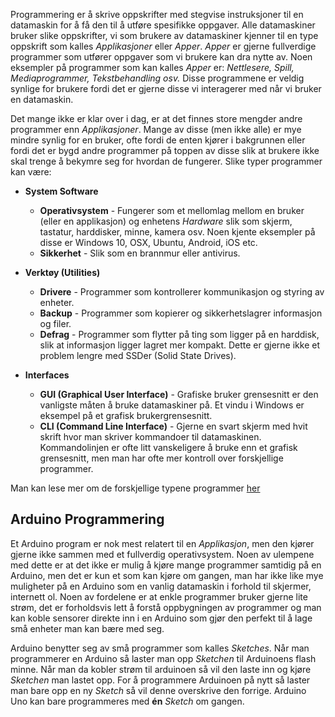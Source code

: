 <!-- --- title: Generell informasjon om Programmering -->

Programmering er å skrive oppskrifter med stegvise instruksjoner til en
datamaskin for å få den til å utføre spesifikke oppgaver. Alle datamaskiner
bruker slike oppskrifter, vi som brukere av datamaskiner kjenner til en type
oppskrift som kalles *Applikasjoner* eller *Apper*. *Apper* er gjerne
fullverdige programmer som utfører oppgaver som vi brukere kan dra nytte av.
Noen eksempler på programmer som kan kalles *Apper* er:
*Nettlesere, Spill, Mediaprogrammer, Tekstbehandling osv.* Disse programmene er
veldig synlige for brukere fordi det er gjerne disse vi interagerer med når vi
bruker en datamaskin.

Det mange ikke er klar over i dag, er at det finnes store mengder andre
programmer enn *Applikasjoner*. Mange av disse (men ikke alle) er mye mindre
synlig for en bruker, ofte fordi de enten kjører i bakgrunnen eller fordi det er
bygd andre programmer på toppen av disse slik at brukere ikke skal trenge å
bekymre seg for hvordan de fungerer. Slike typer programmer kan være:

- **System Software**
  - **Operativsystem** - Fungerer som et mellomlag mellom en bruker (eller en
      applikasjon) og enhetens *Hardware* slik som skjerm, tastatur,
      harddisker, minne, kamera osv. Noen kjente eksempler på disse er
      Windows 10, OSX, Ubuntu, Android, iOS etc.
  - **Sikkerhet** - Slik som en brannmur eller antivirus.
- **Verktøy (Utilities)**
  - **Drivere** - Programmer som kontrollerer kommunikasjon og styring av
      enheter.
  - **Backup** - Programmer som kopierer og sikkerhetslagrer informasjon og
      filer.
  - **Defrag** - Programmer som flytter på ting som ligger på en harddisk,
      slik at informasjon ligger lagret mer kompakt. Dette er gjerne ikke et
      problem lengre med SSDer (Solid State Drives).

- **Interfaces**
  - **GUI (Graphical User Interface)** - Grafiske bruker grensesnitt er den
      vanligste måten å bruke datamaskiner på. Et vindu i Windows er eksempel
      på et grafisk brukergrensesnitt.
  - **CLI (Command Line Interface)** - Gjerne en svart skjerm med hvit skrift
      hvor man skriver kommandoer til datamaskinen. Kommandolinjen er ofte
      litt vanskeligere å bruke enn et grafisk grensesnitt, men man har ofte
      mer kontroll over forskjellige programmer.

Man kan lese mer om de forskjellige typene programmer
[her](https://en.wikiversity.org/wiki/Types_of_Computer_Software)

## Arduino Programmering

Et Arduino program er nok mest relatert til en *Applikasjon*, men den kjører
gjerne ikke sammen med et fullverdig operativsystem. Noen av ulempene med dette
er at det ikke er mulig å kjøre mange programmer samtidig på en Arduino, men det
er kun et som kan kjøre om gangen, man har ikke like mye muligheter på en
Arduino som en vanlig datamaskin i forhold til skjermer, internett ol. Noen av
fordelene er at enkle programmer bruker gjerne lite strøm, det er forholdsvis
lett å forstå oppbygningen av programmer og man kan koble sensorer direkte inn i
en Arduino som gjør den perfekt til å lage små enheter man kan bære med seg.

Arduino benytter seg av små programmer som kalles *Sketches*. Når man
programmerer en Arduino så laster man opp *Sketchen* til Arduinoens flash minne.
Når man da kobler strøm til arduinoen så vil den laste inn og kjøre *Sketchen*
man lastet opp. For å programmere Arduinoen på nytt så laster man bare opp en ny
*Sketch* så vil denne overskrive den forrige. Arduino Uno kan bare programmeres
med **én** *Sketch* om gangen.
